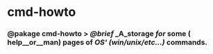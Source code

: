 # cmd-howto
### @pakage cmd-howto > *@brief* _A_storage _for_ some ( __help__or__man__) pages of _OS' (win/unix/etc...)_ commands.
